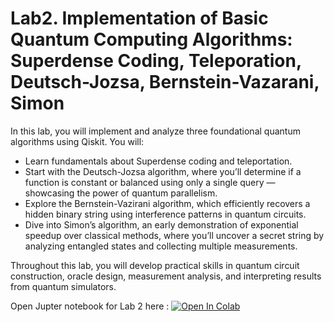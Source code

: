# Lab2. Implementation of Basic Quantum Computing Algorithms: Superdense Coding, Teleporation, Deutsch-Jozsa, Bernstein-Vazarani, Simon

In this lab, you will implement and analyze three foundational quantum algorithms using Qiskit. You will:

* Learn fundamentals about Superdense coding and teleportation.
* Start with the Deutsch-Jozsa algorithm, where you’ll determine if a function is constant or balanced using only a single query — showcasing the power of quantum parallelism.
* Explore the Bernstein-Vazirani algorithm, which efficiently recovers a hidden binary string using interference patterns in quantum circuits.
* Dive into Simon’s algorithm, an early demonstration of exponential speedup over classical methods, where you’ll uncover a secret string by analyzing entangled states and collecting multiple measurements.

Throughout this lab, you will develop practical skills in quantum circuit construction, oracle design, measurement analysis, and interpreting results from quantum simulators.

Open Jupter notebook for Lab 2 here :  <a href="https://colab.research.google.com/github/ferit-qc/lab2/blob/main/lab2_basicquantumcomputingalgorithms.ipynb" target="_parent"><img src="https://colab.research.google.com/assets/colab-badge.svg" alt="Open In Colab"/></a>


